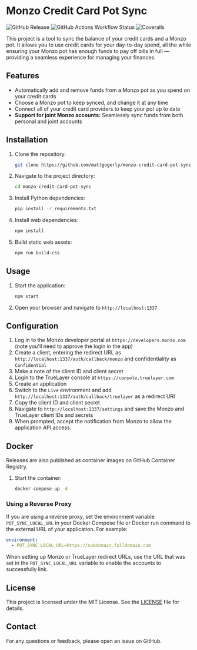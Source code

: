 # Monzo Credit Card Pot Sync

![GitHub Release](https://img.shields.io/github/v/release/mattgogerly/monzo-credit-card-pot-sync?include_prereleases)
![GitHub Actions Workflow Status](https://img.shields.io/github/actions/workflow/status/mattgogerly/monzo-credit-card-pot-sync/build.yml?branch=main)
![Coveralls](https://img.shields.io/coverallsCoverage/github/mattgogerly/monzo-credit-card-pot-sync?branch=main)

This project is a tool to sync the balance of your credit cards and a Monzo pot. It allows you to use credit cards for your day-to-day spend, all the while ensuring your Monzo pot has enough funds to pay off bills in full — providing a seamless experience for managing your finances.

## Features

- Automatically add and remove funds from a Monzo pot as you spend on your credit cards
- Choose a Monzo pot to keep synced, and change it at any time
- Connect all of your credit card providers to keep your pot up to date
- **Support for joint Monzo accounts:** Seamlessly sync funds from both personal and joint accounts

## Installation

1. Clone the repository:
    ```bash
    git clone https://github.com/mattgogerly/monzo-credit-card-pot-sync.git
    ```
2. Navigate to the project directory:
    ```bash
    cd monzo-credit-card-pot-sync
    ```
3. Install Python dependencies:
    ```bash
    pip install -r requirements.txt
    ```
4. Install web dependencies:
    ```bash
    npm install
    ```
5. Build static web assets:
    ```bash
    npm run build-css
    ```

## Usage

1. Start the application:
    ```bash
    npm start
    ```
2. Open your browser and navigate to `http://localhost:1337`

## Configuration

1. Log in to the Monzo developer portal at `https://developers.monzo.com` (note you'll need to approve the login in the app)
2. Create a client, entering the redirect URL as `http://localhost:1337/auth/callback/monzo` and confidentiality as `Confidential`
3. Make a note of the client ID and client secret
4. Login to the TrueLayer console at `https://console.truelayer.com`
5. Create an application
6. Switch to the `Live` environment and add `http://localhost:1337/auth/callback/truelayer` as a redirect URI
7. Copy the client ID and client secret
8. Navigate to `http://localhost:1337/settings` and save the Monzo and TrueLayer client IDs and secrets
9. When prompted, accept the notification from Monzo to allow the application API access.

## Docker

Releases are also published as container images on GitHub Container Registry.

1. Start the container:
   ```bash
   docker compose up -d
   ```

### Using a Reverse Proxy

If you are using a reverse proxy, set the environment variable `POT_SYNC_LOCAL_URL` in your Docker Compose file or Docker run command to the external URL of your application. For example:

```yaml
environment:
  - POT_SYNC_LOCAL_URL=https://subdomain.fulldomain.com
```

When setting up Monzo or TrueLayer redirect URLs, use the URL that was set in the `POT_SYNC_LOCAL_URL` variable to enable the accounts to successfully link.

## License

This project is licensed under the MIT License. See the [LICENSE](LICENSE) file for details.

## Contact

For any questions or feedback, please open an issue on GitHub.